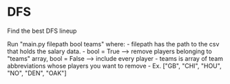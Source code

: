 # DFS
Find the best DFS lineup

Run "main.py filepath bool teams" where: 
	- filepath has the path to the csv that holds the salary data. 
	- bool = True --> remove players belonging to "teams" array, bool = False --> include every player
	- teams is array of team abbreviations whose players you want to remove
		- Ex. ["GB", "CHI", "HOU", "NO", "DEN", "OAK"] 

